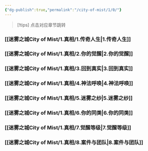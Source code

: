 ```yaml
---
{"dg-publish":true,"permalink":"/city-of-mist/1/0/"}
---
```


>[!tips] 点击对应章节跳转

### [[迷雾之城City of Mist/1.真相/1.传奇人生\|1.传奇人生]]

### [[迷雾之城City of Mist/1.真相/2.你的觉醒\|2.你的觉醒]]

### [[迷雾之城City of Mist/1.真相/3.回到真实\|3.回到真实]]

### [[迷雾之城City of Mist/1.真相/4.神法呼唤\|4.神法呼唤]]

### [[迷雾之城City of Mist/1.真相/5.迷雾之纱\|5.迷雾之纱]]

### [[迷雾之城City of Mist/1.真相/6.你的同类\|6.你的同类]]

### [[迷雾之城City of Mist/1.真相/7.觉醒等级\|7.觉醒等级]]

### [[迷雾之城City of Mist/1.真相/8.案件与团队\|8.案件与团队]]

